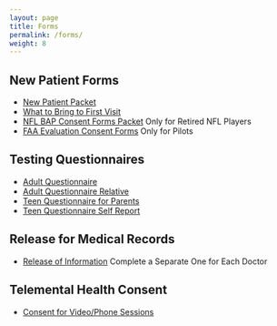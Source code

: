 ```yaml
---
layout: page
title: Forms
permalink: /forms/
weight: 8
---
```

## New Patient Forms
* [New Patient Packet](new-patient-packet-2020.pdf) 
* [What to Bring to First Visit](what-to-bring-to-first-visit-2019.pdf)
* [NFL BAP Consent Forms Packet](Consent-nfl-bap-packet-2019.pdf) Only for Retired NFL Players
* [FAA Evaluation Consent Forms](faa-consent-form-2019.pdf) Only for Pilots

## Testing Questionnaires
* [Adult Questionnaire](adult-questionnaire-2019.pdf)
* [Adult Questionnaire Relative](adult-questionnaire-relative-form-2019.pdf)
* [Teen Questionnaire for Parents](teen-questionnaire-for-parents-2019.pdf)
* [Teen Questionnaire Self Report](teen-questionnaire-self-report-2019.pdf)

## Release for Medical Records
* [Release of Information](release-of-information-hr-2019.pdf) Complete a Separate One for Each Doctor 

##  Telemental Health Consent
* [Consent for Video/Phone Sessions](telemental-health-consent-form.pdf)

